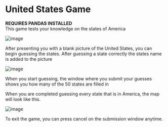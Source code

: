 # United States Game

<div>
  <strong>REQUIRES PANDAS INSTALLED</strong>
</div>

<div> 
  This game tests your knowledge on the states of America

![image](https://github.com/user-attachments/assets/0f90f945-0b2f-43f6-8679-6cf59e4a5333)

After presenting you with a blank picture of the United States, you can begin guessing the states.
After guessing a state correctly the states name is added to the picture

![image](https://github.com/user-attachments/assets/0245d402-860a-4205-8d47-0c4ecf1cc338)

When you start guessing, the window where you submit your guesses shows you how many of the 50 states are filled in

When you are completed guessing every state that is in America, the map will look like this.

![image](https://github.com/user-attachments/assets/9d880fa7-30b0-42f3-a79c-ec8a34892742)

To exit the game, you can press cancel on the submission window anytime.
</div>
